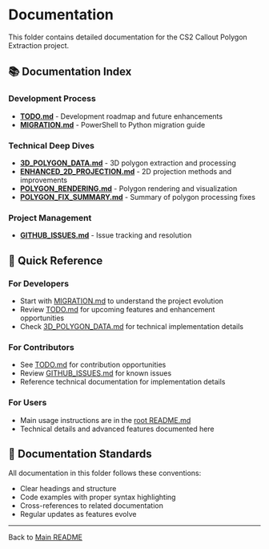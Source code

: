 # Documentation

This folder contains detailed documentation for the CS2 Callout Polygon Extraction project.

## 📚 Documentation Index

### Development Process
- **[TODO.md](TODO.md)** - Development roadmap and future enhancements
- **[MIGRATION.md](MIGRATION.md)** - PowerShell to Python migration guide

### Technical Deep Dives
- **[3D_POLYGON_DATA.md](3D_POLYGON_DATA.md)** - 3D polygon extraction and processing
- **[ENHANCED_2D_PROJECTION.md](ENHANCED_2D_PROJECTION.md)** - 2D projection methods and improvements
- **[POLYGON_RENDERING.md](POLYGON_RENDERING.md)** - Polygon rendering and visualization
- **[POLYGON_FIX_SUMMARY.md](POLYGON_FIX_SUMMARY.md)** - Summary of polygon processing fixes

### Project Management
- **[GITHUB_ISSUES.md](GITHUB_ISSUES.md)** - Issue tracking and resolution

## 🎯 Quick Reference

### For Developers
- Start with [MIGRATION.md](MIGRATION.md) to understand the project evolution
- Review [TODO.md](TODO.md) for upcoming features and enhancement opportunities
- Check [3D_POLYGON_DATA.md](3D_POLYGON_DATA.md) for technical implementation details

### For Contributors
- See [TODO.md](TODO.md) for contribution opportunities
- Review [GITHUB_ISSUES.md](GITHUB_ISSUES.md) for known issues
- Reference technical documentation for implementation details

### For Users
- Main usage instructions are in the [root README.md](../README.md)
- Technical details and advanced features documented here

## 📝 Documentation Standards

All documentation in this folder follows these conventions:
- Clear headings and structure
- Code examples with proper syntax highlighting
- Cross-references to related documentation
- Regular updates as features evolve

---

Back to [Main README](../README.md)
